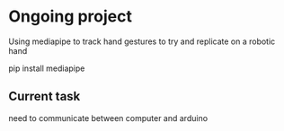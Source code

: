 # Ongoing project

Using mediapipe to track hand gestures to try and replicate on a robotic hand

pip install mediapipe

## Current task
need to communicate between computer and arduino
